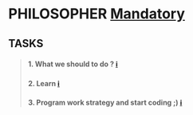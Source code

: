 # PHILOSOPHER [Mandatory](../philosopher_sub.pdf)

## TASKS

> #### 1. What we should to do ? [ℹ️](#null)
> #### 2. Learn [ℹ️](#null)
> #### 3. Program work strategy and start coding ;) [ℹ️](#null)

